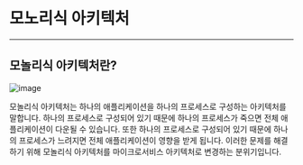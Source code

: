# 모노리식 아키텍처

---

## 모놀리식 아키텍처란?

![image](https://user-images.githubusercontent.com/5901912/227501537-67334bf2-ea93-46ae-96bf-84d0e2f8f40b.png)


모놀리식 아키텍처는 하나의 애플리케이션을 하나의 프로세스로 구성하는 아키텍처를 말합니다. 하나의 프로세스로 구성되어 있기 때문에 하나의 프로세스가 죽으면 전체 애플리케이션이 다운될 수 있습니다. 또한 하나의 프로세스로 구성되어 있기 때문에 하나의 프로세스가 느려지면 전체 애플리케이션이 영향을 받게 됩니다. 이러한 문제를 해결하기 위해 모놀리식 아키텍처를 마이크로서비스 아키텍처로 변경하는 분위기입니다.


